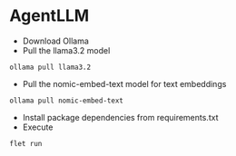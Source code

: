 # AgentLLM
- Download Ollama
- Pull the llama3.2 model
```console
ollama pull llama3.2
```
- Pull the nomic-embed-text model for text embeddings
```console
ollama pull nomic-embed-text
```
- Install package dependencies from requirements.txt
- Execute
```console
flet run
```
